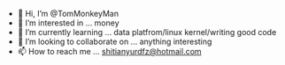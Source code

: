 - 👋 Hi, I’m @TomMonkeyMan
- 👀 I’m interested in ... money
- 🌱 I’m currently learning ... data platfrom/linux kernel/writing good code
- 💞️ I’m looking to collaborate on ... anything interesting
- 📫 How to reach me ... shitianyurdfz@hotmail.com

<!---
TomMonkeyMan/TomMonkeyMan is a ✨ special ✨ repository because its `README.md` (this file) appears on your GitHub profile.
You can click the Preview link to take a look at your changes.
--->
